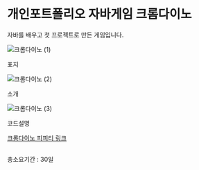 # 개인포트폴리오 자바게임 크롬다이노
<p>자바를 배우고 첫 프로젝트로 만든 게임입니다.</p>

![크롬다이노 (1)](https://github.com/sayyoup/JavaGame_ChromeDino/assets/123839647/6259073b-5874-4ffd-a086-909f64350622)
<p>표지</p>

![크롬다이노 (2)](https://github.com/sayyoup/JavaGame_ChromeDino/assets/123839647/9cfca51d-fe61-4faa-8887-20edc6049be6)
<p>소개</p>

![크롬다이노 (3)](https://github.com/sayyoup/JavaGame_ChromeDino/assets/123839647/4988a41a-ca69-4e53-8874-1a902b6af7de)
<p>코드설명</p>

<a href="https://docs.google.com/presentation/d/1sgtCN9rKdnkCQEvN7Alcag_6DLGHecdB2v-w1xXN4uI/edit?usp=sharing
">크롬다이노 피피티 링크</a>
## 
총소요기간 : 30일

